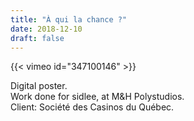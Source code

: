 ```yaml
---
title: "À qui la chance ?"
date: 2018-12-10
draft: false
---
```


{{< vimeo id="347100146" >}}

Digital poster.<br>
Work done for sidlee, at M&H Polystudios.<br>
Client: Société des Casinos du Québec.